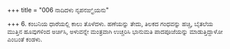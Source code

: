 +++
title = "006 ನಾದಿದಳು ನೃಪನಙ್ಘ್ರಿಯನು"

+++
6. ಕಂಬನಿಯ ಧಾರೆಯಲ್ಲಿ ಕಾಲು ತೊಳೆದಳು. ಹಣೆಯನ್ನು ತೇದು, ತಿಲಕದ ಗಂಧವನ್ನು ಹಚ್ಚಿ, ಬೈತಲೆಯ ಮುತ್ತಿನ ಹೂವುಗಳಿಂದ ಅರ್ಚಿಸಿ, ಅಳುವನ್ನೇ ಮಂತ್ರವಾಗಿ ಉಚ್ಚರಿಸಿ ಭಾನುಮತಿ ಪಾದಪೂಜೆಯನ್ನು ಮಾಡುತ್ತಿದ್ದಾಳೋ ಎಂಬಂತೆ ಕಂಡಳು.